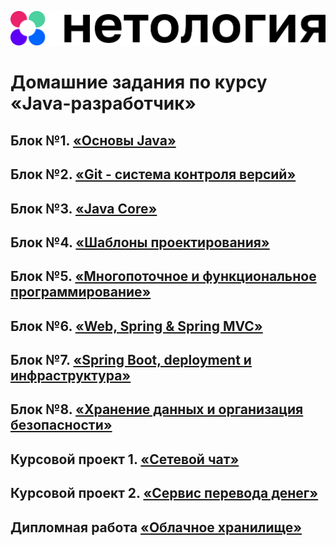 ![](main_netology_logo.png)

# Домашние задания по курсу «Java-разработчик»

## Блок №1. [«Основы Java»](src/main/java/ru/netology/basics)

## Блок №2. [«Git - система контроля версий»](src/main/java/ru/netology/git)

## Блок №3. [«Java Core»](src/main/java/ru/netology/core)

## Блок №4. [«Шаблоны проектирования»](src/main/java/ru/netology/patterns)

## Блок №5. [«Многопоточное и функциональное программирование»](src/main/java/ru/netology/multithreading)

## Блок №6. [«Web, Spring & Spring MVC»](src/main/java/ru/netology/web_spring_springmvc)

## Блок №7. [«Spring Boot, deployment и инфраструктура»](src/main/java/ru/netology/springboot_deployment_infrastructure)

## Блок №8. [«Хранение данных и организация безопасности»](src/main/java/ru/netology/database_jpa_security)

## Курсовой проект 1. [«Сетевой чат»](https://github.com/frepingod/netology-network-chat)

## Курсовой проект 2. [«Сервис перевода денег»](https://github.com/frepingod/netology-transfer-money)

## Дипломная работа [«Облачное хранилище»](https://github.com/frepingod/netology-cloud-storage)
